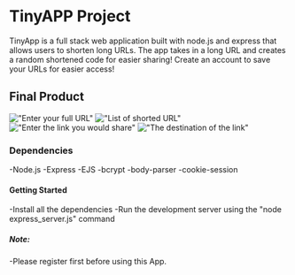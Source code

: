 # TinyAPP Project

TinyApp is a full stack web application built with node.js and express that allows users to shorten long URLs.
The app takes in a long URL and creates a random shortened code for easier sharing!
Create an account to save your URLs for easier access!

## Final Product
!["Enter your full URL"](https://imgur.com/a/DtPeInZ)
!["List of shorted URL"](https://imgur.com/a/cggOARq)
!["Enter the link you would share"](https://imgur.com/a/dlOTmpH)
!["The destination of the link"](https://imgur.com/a/uhwDRmK)

### Dependencies

-Node.js
-Express
-EJS
-bcrypt
-body-parser
-cookie-session

#### Getting Started
-Install all the dependencies
-Run the development server using the "node express_server.js" command

##### Note:
-Please register first before using this App.
